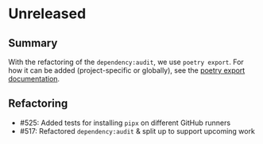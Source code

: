 # Unreleased

## Summary

With the refactoring of the `dependency:audit`, we use `poetry export`. For how it can
be added (project-specific or globally), see the
[poetry export documentation](https://github.com/python-poetry/poetry-plugin-export).

## Refactoring

* #525: Added tests for installing `pipx` on different GitHub runners
* #517: Refactored `dependency:audit` & split up to support upcoming work
